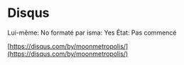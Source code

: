 # Disqus

Lui-même: No
formaté par isma: Yes
État: Pas commencé

[https://disqus.com/by/moonmetropolis/](https://disqus.com/by/moonmetropolis/)